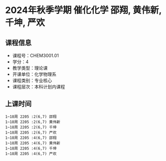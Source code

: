 # 2024年秋季学期 催化化学 邵翔, 黄伟新, 千坤, 严欢






## 课程信息

- 课程号：CHEM3001.01
- 学分：4
- 教学类型：理论课
- 开课单位：化学物理系
- 课程类别：专业核心
- 课程层次：本科计划内课程

## 上课时间

```
1~18周 2205 :2(6,7) 邵翔
1~18周 2205 :2(6,7) 黄伟新
1~18周 2205 :2(6,7) 千坤
1~18周 2205 :2(6,7) 严欢
1~18周 2205 :4(6,7) 邵翔
1~18周 2205 :4(6,7) 黄伟新
1~18周 2205 :4(6,7) 千坤
1~18周 2205 :4(6,7) 严欢
```

